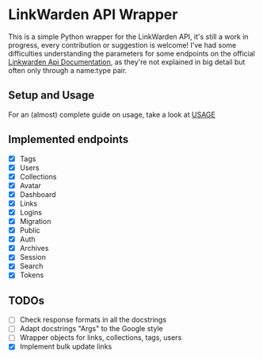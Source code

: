 # LinkWarden API Wrapper
This is a simple Python wrapper for the LinkWarden API, it's still a work in progress, every contribution or suggestion is welcome!
I've had some difficulties understanding the parameters for some endpoints on the official [Linkwarden Api Documentation](https://docs.linkwarden.app/api/api-introduction), as they're not explained in big detail but often only through a name:type pair.

## Setup and Usage

For an (almost) complete guide on usage, take a look at [USAGE](USAGE.md)

## Implemented endpoints
- [x] Tags
- [x] Users
- [x] Collections
- [x] Avatar
- [x] Dashboard
- [x] Links
- [x] Logins
- [x] Migration
- [x] Public
- [x] Auth
- [x] Archives
- [x] Session
- [x] Search
- [x] Tokens 

## TODOs
- [ ] Check response formats in all the docstrings
- [ ] Adapt docstrings "Args" to the Google style
- [ ] Wrapper objects for links, collections, tags, users
- [x] Implement bulk update links
